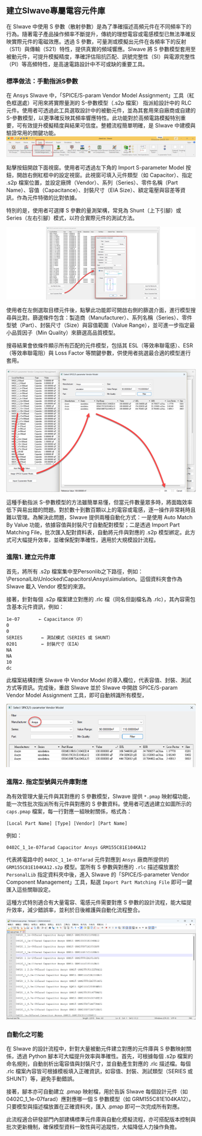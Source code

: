建立SIwave專屬電容元件庫
---
在 SIwave 中使用 S 參數（散射參數）是為了準確描述高頻元件在不同頻率下的行為。隨著電子產品操作頻率不斷提升，傳統的理想電容或電感模型已無法準確反映實際元件的電磁效應。透過 S 參數，可量測或模擬出元件在各頻率下的反射（S11）與傳輸（S21）特性，提供真實的頻域響應。SIwave 將 S 參數模型套用至被動元件，可提升模擬精度，準確評估阻抗匹配、訊號完整性（SI）與電源完整性（PI）等高頻特性，是高速電路設計中不可或缺的重要工具。

### 標準做法：手動指派S參數
在 Ansys SIwave 中，「SPICE/S-param Vendor Model Assignment」工具（紅色框選處）可用來將實際量測的 S-參數模型（.s2p 檔案） 指派給設計中的 RLC 元件。使用者可透過此工具選取設計中的被動元件，並為其套用來自廠商或自建的 S-參數模型，以更準確反映其頻率響應特性。此功能對於高頻電路模擬特別重要，可有效提升模擬精度與結果可信度。整體流程簡單明確，是 SIwave 中建模與驗證常用的關鍵功能。
![2025-05-19_10-32-26](/assets/2025-05-19_10-32-26.png)

點擊按鈕開啟下面視窗。使用者可透過左下角的 Import S-parameter Model 按鈕，開啟右側紅框中的設定視窗。此視窗可填入元件類型（如 Capacitor）、指定 .s2p 檔案位置，並設定廠牌（Vendor）、系列（Series）、零件名稱（Part Name）、容值（Capacitance）、封裝尺寸（EIA Size）、額定電壓與容差等資訊，作為元件特徵的比對依據。

特別的是，使用者可選擇 S 參數的量測架構，常見為 Shunt（上下引腳）或 Series（左右引腳）模式，以符合實際元件的測試方法。

![2025-05-19_10-35-26](/assets/2025-05-19_10-35-26.png)

使用者在左側選取目標元件後，點擊此功能即可開啟右側的篩選介面，進行模型搜尋與比對。篩選條件包含：製造商（Manufacturer）、系列名稱（Series）、零件型號（Part）、封裝尺寸（Size）與容值範圍（Value Range），並可進一步指定最小品質因子（Min Quality）來篩選高品質模型。

搜尋結果會依條件顯示所有匹配的元件模型，包括其 ESL（等效串聯電感）、ESR（等效串聯電阻）與 Loss Factor 等關鍵參數，供使用者挑選最合適的模型進行套用。

![2025-05-19_10-41-46](/assets/2025-05-19_10-41-46_k5bbn7gnm.png)

這種手動指派 S-參數模型的方法雖簡單易懂，但當元件數量眾多時，將面臨效率低下與易出錯的問題。對於數十到數百顆以上的電容或電感，逐一操作非常耗時且難以管理。為解決此問題，SIwave 提供兩種自動化方式：一是使用 Auto Match By Value 功能，依據容值與封裝尺寸自動配對模型；二是透過 Import Part Matching File，批次匯入配對資料表，自動將元件與對應的 .s2p 模型綁定。此方式可大幅提升效率，並確保配對準確性，適用於大規模設計流程。

### 進階1. 建立元件庫

首先，將所有 .s2p 檔案集中至Personlib之下路徑，例如：\PersonalLib\Unlocked\Capacitors\Ansys\simulation。這個資料夾會作為 SIwave 載入 Vendor 模型的來源。

接著，針對每個 .s2p 檔案建立對應的 .rlc 檔（同名但副檔名為 .rlc），其內容需包含基本元件資訊，例如：
```
1e-07       ← Capacitance（F）
0
0
SERIES       ← 測試模式（SERIES 或 SHUNT）
0201         ← 封裝尺寸（EIA）
NA
NA
10
dc
```
此檔案結構對應 SIwave 中 Vendor Model 的導入欄位，代表容值、封裝、測試方式等資訊。完成後，重啟 SIwave 並於 SIwave 中開啟 SPICE/S-param Vendor Model Assignment 工具，即可自動辨識所有模型，


![2025-05-19_10-53-37](/assets/2025-05-19_10-53-37.png)

### 進階2. 指定型號與元件庫對應
為有效管理大量元件與其對應的 S 參數模型，SIwave 提供 `*.pmap` 映射檔功能，能一次性批次指派所有元件與對應的 S 參數資料。使用者可透過建立如圖所示的 `caps.pmap` 檔案，每一行對應一組映射關係，格式為：

```
[Local Part Name] [Type] [Vendor] [Part Name]
```

例如：

```
0402C_1_1e-07farad Capacitor Ansys GRM155C81E104KA12
```

代表將電路中的 `0402C_1_1e-07farad` 元件對應到 `Ansys` 廠商所提供的 `GRM155C81E104KA12.s2p` 模型。當所有 S 參數與對應的 `.rlc` 描述檔放置於 `PersonalLib` 指定資料夾中後，進入 SIwave 的「SPICE/S-parameter Vendor Component Management」工具，點選 `Import Part Matching File` 即可一鍵匯入這些關聯設定。

這種方式特別適合有大量電容、電感元件需要對應 S 參數的設計流程，能大幅提升效率，減少錯誤率，並利於日後維護與自動化流程整合。


![2025-05-19_10-55-48](/assets/2025-05-19_10-55-48.png)

### 自動化之可能

在 SIwave 的設計流程中，針對大量被動元件建立對應的元件庫與 S 參數映射關係，透過 Python 腳本可大幅提升效率與準確性。首先，可根據每個 .s2p 檔案的命名規則，自動剖析出電容值與封裝尺寸，並自動產生對應的 .rlc 描述檔。每個 .rlc 檔案內容皆可根據模板填入正確資訊，如容值、封裝、測試類型（SERIES 或 SHUNT）等，避免手動錯誤。

接著，腳本亦可自動建立 .pmap 映射檔，用於告訴 SIwave 每個設計元件（如 0402C_1_1e-07farad）應對應哪一個 S 參數模型（如 GRM155C81E104KA12）。只要模型與描述檔放置在正確資料夾，匯入 .pmap 即可一次完成所有對應。

此流程適合研發部門內部建構標準元件庫與自動化模擬流程，亦可搭配版本控制與批次更新機制，確保模型資料一致性與可追蹤性，大幅降低人力操作負擔。